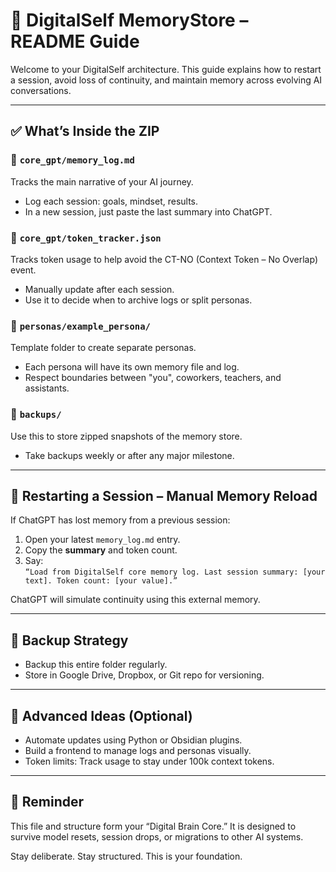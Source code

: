 # 🧠 DigitalSelf MemoryStore – README Guide

Welcome to your DigitalSelf architecture. This guide explains how to restart a session, avoid loss of continuity, and maintain memory across evolving AI conversations.

---

## ✅ What’s Inside the ZIP

### 📁 `core_gpt/memory_log.md`
Tracks the main narrative of your AI journey.
- Log each session: goals, mindset, results.
- In a new session, just paste the last summary into ChatGPT.

### 📁 `core_gpt/token_tracker.json`
Tracks token usage to help avoid the CT-NO (Context Token – No Overlap) event.
- Manually update after each session.
- Use it to decide when to archive logs or split personas.

### 📁 `personas/example_persona/`
Template folder to create separate personas.
- Each persona will have its own memory file and log.
- Respect boundaries between "you", coworkers, teachers, and assistants.

### 📁 `backups/`
Use this to store zipped snapshots of the memory store.
- Take backups weekly or after any major milestone.

---

## 🔁 Restarting a Session – Manual Memory Reload

If ChatGPT has lost memory from a previous session:
1. Open your latest `memory_log.md` entry.
2. Copy the **summary** and token count.
3. Say:  
   `“Load from DigitalSelf core memory log. Last session summary: [your text]. Token count: [your value].”`

ChatGPT will simulate continuity using this external memory.

---

## 💾 Backup Strategy
- Backup this entire folder regularly.
- Store in Google Drive, Dropbox, or Git repo for versioning.

---

## 🧪 Advanced Ideas (Optional)
- Automate updates using Python or Obsidian plugins.
- Build a frontend to manage logs and personas visually.
- Token limits: Track usage to stay under 100k context tokens.

---

## 📌 Reminder
This file and structure form your “Digital Brain Core.” It is designed to survive model resets, session drops, or migrations to other AI systems.

Stay deliberate. Stay structured. This is your foundation.

